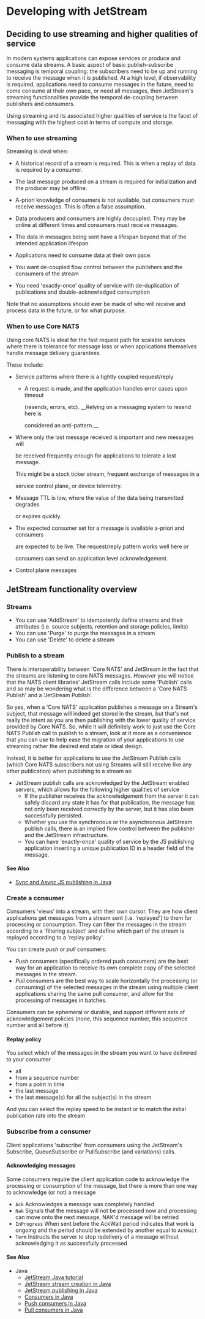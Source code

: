 # Developing with JetStream

## Deciding to use streaming and higher qualities of service

In modern systems applications can expose services or produce and consume data streams. A basic aspect of basic publish-subscribe messaging is temporal coupling: the subscribers need to be up and running to receive the message when it is published. At a high level, if observability is required, applications need to consume messages in the future, need to come consume at their own pace, or need all messages, then JetStream's streaming functionalities provide the temporal de-coupling between publishers and consumers.

Using streaming and its associated higher qualities of service is the facet of messaging with the highest cost in terms of compute and storage.

### When to use streaming

Streaming is ideal when:

* A historical record of a stream is required. This is when a replay of data is required by a consumer.

* The last message produced on a stream is required for initialization and the producer may be offline.

* A-priori knowledge of consumers is not available, but consumers must receive messages. This is often a false assumption.

* Data producers and consumers are highly decoupled. They may be online at different times and consumers must receive messages.

* The data in messages being sent have a lifespan beyond that of the intended application lifespan.

* Applications need to consume data at their own pace.

* You want de-coupled flow control between the publishers and the consumers of the stream

* You need 'exactly-once' quality of service with de-duplication of publications and double-acknowledged consumption

Note that no assumptions should ever be made of who will receive and process data in the future, or for what purpose.

### When to use Core NATS

Using core NATS is ideal for the fast request path for scalable services where there is tolerance for message loss or when applications themselves handle message delivery guarantees.

These include:

* Service patterns where there is a tightly coupled request/reply
    * A request is made, and the application handles error cases upon timeout

      \(resends, errors, etc\). __Relying on a messaging system to resend here is

      considered an anti-pattern.__
* Where only the last message received is important and new messages will

  be received frequently enough for applications to tolerate a lost message.

  This might be a stock ticker stream, frequent exchange of messages in a

  service control plane, or device telemetry.

* Message TTL is low, where the value of the data being transmitted degrades

  or expires quickly.

* The expected consumer set for a message is available a-priori and consumers

  are expected to be live. The request/reply pattern works well here or

  consumers can send an application level acknowledgement.

* Control plane messages

## JetStream functionality overview

### Streams
  * You can use 'AddStream' to idempotently define streams and their attributes (i.e. source subjects, retention and storage policies, limits)
  * You can use 'Purge' to purge the messages in a stream
  * You can use 'Delete' to delete a stream


### Publish to a stream
There is interoperability between 'Core NATS' and JetStream in the fact that the streams are listening to core NATS messages. _However_ you will notice that the NATS client libraries' JetStream calls include some 'Publish' calls and so may be wondering what is the difference between a 'Core NATS Publish' and a 'JetStream Publish'.

So yes, when a 'Core NATS' application publishes a message on a Stream's subject, that message will indeed get stored in the stream, but that's not really the intent as you are then publishing with the lower quality of service provided by Core NATS. So, while it will definitely work to just use the Core NATS Publish call to publish to a stream, look at it more as a convenience that you can use to help ease the migration of your applications to use streaming rather the desired end state or ideal design.

Instead, it is better for applications to use the JetStream Publish calls (which Core NATS subscribers not using Streams will still receive like any other publication) when publishing to a stream as:
* JetStream publish calls are acknowledged by the JetStream enabled servers, which allows for the following higher qualities of service
    * If the publisher receives the acknowledgement from the server it can safely discard any state it has for that publication, the message has not only been received correctly by the server, but it has also been successfully persisted.
    * Whether you use the synchronous or the asynchronous JetStream publish calls, there is an implied flow control between the publisher and the JetStream infrastructure.
    * You can have 'exactly-once' quality of service by the JS publishing application inserting a unique publication ID in a header field of the message.

#### See Also
* [Sync and Async JS publishing in Java](https://nats.io/blog/sync-async-publish-java-client/#synchronous-and-asynchronous-publishing-with-the-nats-java-library)

### Create a consumer
    
Consumers 'views' into a stream, with their own cursor. They are how client applications get messages from a stream sent (i.e. 'replayed') to them for processing or consumption. They can filter the messages in the stream according to a 'filtering subject' and define which part of the stream is replayed according to a 'replay policy'.

You can create *push* or *pull* consumers:
* *Push* consumers (specifically ordered push consumers) are the best way for an application to receive its own complete copy of the selected messages in the stream.
* *Pull* consumers are the best way to scale horizontally the processing (or consuming) of the selected messages in the stream using multiple client applications sharing the same pull consumer, and allow for the processing of messages in batches.

Consumers can be ephemeral or durable, and support different sets of acknowledgement policies (none, this sequence number, this sequence number and all before it)

#### Replay policy

You select which of the messages in the stream you want to have delivered to your consumer
* all
* from a sequence number
* from a point in time
* the last message
* the last message(s) for all the subject(s) in the stream

And you can select the replay speed to be instant or to match the initial publication rate into the stream

### Subscribe from a consumer

Client applications 'subscribe' from consumers using the JetStream's Subscribe, QueueSubscribe or PullSubscribe (and variations) calls. 

#### Acknowledging messages
Some consumers require the client application code to acknowledge the processing or consumption of the message, but there is more than one way to acknowledge (or not) a message

* `Ack` Acknowledges a message was completely handled 
* `Nak` Signals that the message will not be processed now and processing can move onto the next message, NAK'd message will be retried 
* `InProgress` When sent before the AckWait period indicates that work is ongoing and the period should be extended by another equal to `AckWait` 
* `Term` Instructs the server to stop redelivery of a message without acknowledging it as successfully processed

#### See Also
* Java
  * [JetStream Java tutorial](https://nats.io/blog/hello-world-java-client/)
  * [JetStream stream creation in Java](https://nats.io/blog/jetstream-java-client-01-stream-create/)
  * [JetStream publishing in Java](https://nats.io/blog/jetstream-java-client-02-publish/)
  * [Consumers in Java](https://nats.io/blog/jetstream-java-client-03-consume/)
  * [Push consumers in Java](https://nats.io/blog/jetstream-java-client-04-push-subscribe/#jetstream-push-consumers-with-the-natsio-java-library)
  * [Pull consumers in Java](https://nats.io/blog/jetstream-java-client-05-pull-subscribe/#jetstream-pull-consumers-with-the-natsio-java-library)
